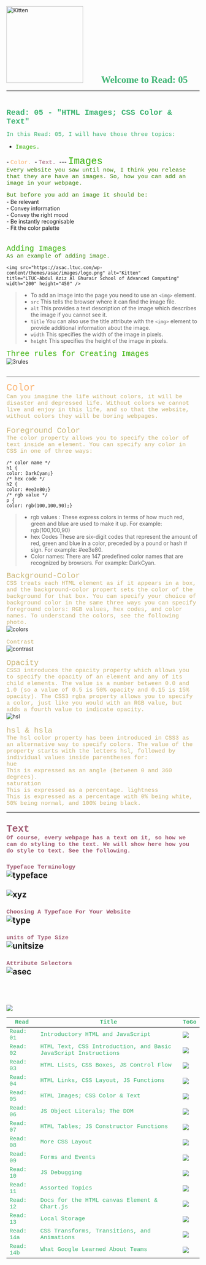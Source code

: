 <img src="https://asac.ltuc.com/wp-content/themes/asac/images/logo.png" alt="Kitten"
	title="LTUC-Abdul Aziz Al Ghurair School of Advanced Computing" width="200" />  &nbsp;&nbsp;&nbsp;&nbsp;&nbsp;&nbsp;&nbsp;&nbsp;&nbsp;&nbsp; <span style="font-family:Papyrus; font-size:25px;color:rgb(60, 179, 113)">**Welcome to Read: 05**</span>

---
<br>

<span style="font-family:Courier New; font-size:20px;color:rgb(60, 179, 113)"> **Read: 05 - "HTML Images; CSS Color & Text"** </span>

<span style="font-family:Courier New; font-size:15px;color:rgb(60, 179, 113)">In this Read: 05, I will have those three topics: 
</span>
- <span style="font-family:Courier New; font-size:15px;color:rgb(60, 179, 13)">Images.
</span> 
- <span style="font-family:Courier New; font-size:15px;color:rgb(250, 179, 113)"> Color. 
</span>
- <span style="font-family:Courier New; font-size:15px;color:rgb(160, 90, 113)"> Text. 
</span>
---
<span style="font-family:Courier New; font-size:25px;color:rgb(60, 179, 13)">Images
</span> <br>
<span style="font-family:Courier New; font-size:15px;color:rgb(60, 130, 13)">Every website you saw until now, I think you release that they are have an images. So, how you can add an image in your webpage. <br></span> 

<span style="font-family:Courier New; font-size:15px;color:rgb(60, 130, 13)">But before you add an image it should be:
<br></span>
	- Be relevant <br>
	- Convey information<br>
	- Convey the right mood<br>
	- Be instantly recognisable<br>
	- Fit the color palette <br>	
<br>
<span style="font-family:Courier New; font-size:20px;color:rgb(60, 179, 13)">Adding Images</span><br>
<span style="font-family:Courier New; font-size:15px;color:rgb(60, 130, 13)">As an example of adding image.<br></span> 
```
<img src="https://asac.ltuc.com/wp-content/themes/asac/images/logo.png" alt="Kitten"
title="LTUC-Abdul Aziz Al Ghurair School of Advanced Computing" width="200" height="450" />
```
> - To add an image into the page
you need to use an `<img>`
element. <br>
> - `src` This tells the browser where it can find the image file.<br>
> - `alt` This provides a text description of the image which describes the image if you cannot see it.<br>
> - `title` You can also use the title attribute with the `<img>` element to provide additional information about the image.<br>
> - `width` This specifies the width of the image in pixels.<br>
> - `height` This specifies the height of the
image in pixels.<br>

<span style="font-family:Courier New; font-size:20px;color:rgb(60, 179, 13)">Three rules for Creating Images</span><br>
![3rules](https://raw.githubusercontent.com/shadykh/reading-notes/main/Code201/assets/3rules.PNG)<br><br>

---
<span style="font-family:Courier New; font-size:25px;color:rgb(250, 179, 113)"> Color </span><br>
<span style="font-family:Courier New; font-size:15px;color:rgb(200, 179, 113)">Can you imagine the life without colors, it will be disaster and depressed life. Without colors we cannot live and enjoy in this life, and so that the website, without colors they will be boring webpages. <br></span> <br>
<span style="font-family:Courier New; font-size:20px;color:rgb(200, 179, 113)">Foreground Color</span><br>
<span style="font-family:Courier New; font-size:15px;color:rgb(200, 179, 113)">The color property allows you to specify the color of text inside an element. You can specify any
color in CSS in one of three ways:</span>
```
/* color name */
h1 {
color: DarkCyan;}
/* hex code */
h2 {
color: #ee3e80;}
/* rgb value */
p {
color: rgb(100,100,90);}
```
>-  rgb values : These express colors in terms of how much red, green and blue are used to make it up. For example: rgb(100,100,90)
>-  hex Codes
These are six-digit codes that represent the amount of red, green and blue in a color,
preceded by a pound or hash # sign. For example: #ee3e80.
> - Color names: There are 147 predefined color names that are recognized 
by browsers. For example: DarkCyan.<br>

<span style="font-family:Courier New; font-size:20px;color:rgb(200, 179, 113)">Background-Color</span><br>
<span style="font-family:Courier New; font-size:15px;color:rgb(200, 179, 113)">CSS treats each HTML element as if it appears in a box, and the background-color propert sets the color of the background for that box. You can specify your choice of background color in the same three ways you can specify foreground colors: RGB values, hex codes, and color names. To understand the colors, see the following photo. </span><br>
![colors](https://raw.githubusercontent.com/shadykh/reading-notes/main/Code201/assets/colors.PNG)<br><br>
<span style="font-family:Courier New; font-size:15px;color:rgb(200, 179, 113)">Contrast</span><br>
![contrast](https://raw.githubusercontent.com/shadykh/reading-notes/main/Code201/assets/ontrast.PNG)<br><br>
<span style="font-family:Courier New; font-size:20px;color:rgb(200, 179, 113)">Opacity</span><br>
<span style="font-family:Courier New; font-size:15px;color:rgb(200, 179, 113)">CSS3 introduces the opacity property which allows you to specify the opacity of an element
and any of its child elements. The value is a number between 0.0 and 1.0 (so a value of 0.5
is 50% opacity and 0.15 is 15% opacity).
The CSS3 rgba property allows you to specify a color, just like you would with an RGB value,
but adds a fourth value to indicate opacity.  </span><br>
![hsl](https://raw.githubusercontent.com/shadykh/reading-notes/main/Code201/assets/hsl.PNG)<br><br>
<span style="font-family:Courier New; font-size:20px;color:rgb(200, 179, 113)">hsl & hsla</span><br>
<span style="font-family:Courier New; font-size:15px;color:rgb(200, 179, 113)">The hsl color property has been introduced in CSS3 as an alternative way to specify colors. The value of the property starts with the letters hsl, followed by individual values inside parentheses for:<br>
hue<br>
This is expressed as an angle
(between 0 and 360 degrees).<br>
saturation<br>
This is expressed as a percentage.
lightness<br>
This is expressed as a
percentage with 0% being white,
50% being normal, and 100%
being black. </span><br>

---
<span style="font-family:Courier New; font-size:25px;color:rgb(160, 90, 113)"> Text 
</span><br>
<span style="font-family:Courier New; font-size:15px;color:rgb(160, 90, 113)"> Of course, every webpage has a text on it, so how we can do styling to the text. We will show here how you do style to text. See the following.  
</span> <br>
<span style="font-family:Courier New; font-size:15px;color:rgb(160, 90, 113)"> Typeface Terminology  </span> <br>
![typeface](https://raw.githubusercontent.com/shadykh/reading-notes/main/Code201/assets/typeface.PNG)<br><br>
![xyz](https://raw.githubusercontent.com/shadykh/reading-notes/main/Code201/assets/xyz.PNG)<br><br>
<span style="font-family:Courier New; font-size:15px;color:rgb(160, 90, 113)"> Choosing A Typeface For Your Website  </span> <br>
![type](https://raw.githubusercontent.com/shadykh/reading-notes/main/Code201/assets/type.PNG)<br><br>
<span style="font-family:Courier New; font-size:15px;color:rgb(160, 90, 113)"> units of Type Size </span> <br>
![unitsize](https://raw.githubusercontent.com/shadykh/reading-notes/main/Code201/assets/unitsize.PNG)<br><br>
<span style="font-family:Courier New; font-size:15px;color:rgb(160, 90, 113)"> Attribute Selectors </span> <br>
![asec](https://raw.githubusercontent.com/shadykh/reading-notes/main/Code201/assets/asec.PNG)<br><br>
---
<br>

[<img src="assets/main.gif">](README)
<br>

| <span style="font-family:Courier New; font-size:15px;color:rgb(60, 179, 113)"> **Read** </span> |  <span style="font-family:Courier New; font-size:15px;color:rgb(60, 179, 113)"> **Title** </span>  |   <span style="font-family:Courier New; font-size:15px;color:rgb(60, 179, 113)"> **ToGo** </span>  |
| ----------- | ----------- | ----------- |
| <span style="font-family:Courier New; font-size:15px;color:rgb(60, 179, 113)"> Read: 01 </span>      | <span style="font-family:Courier New; font-size:15px;color:rgb(60, 179, 113)"> Introductory HTML and JavaScript </span>       |[<img src="assets/taphere.gif">](class-01)|
| <span style="font-family:Courier New; font-size:15px;color:rgb(60, 179, 113)"> Read: 02 </span>      | <span style="font-family:Courier New; font-size:15px;color:rgb(60, 179, 113)"> HTML Text, CSS Introduction, and Basic JavaScript Instructions </span>       |[<img src="assets/taphere.gif">](class-02)|
| <span style="font-family:Courier New; font-size:15px;color:rgb(60, 179, 113)"> Read: 03 </span>      | <span style="font-family:Courier New; font-size:15px;color:rgb(60, 179, 113)"> HTML Lists, CSS Boxes, JS Control Flow </span>       |[<img src="assets/taphere.gif">](class-03)|
| <span style="font-family:Courier New; font-size:15px;color:rgb(60, 179, 113)"> Read: 04 </span>      | <span style="font-family:Courier New; font-size:15px;color:rgb(60, 179, 113)"> HTML Links, CSS Layout, JS Functions </span>       |[<img src="assets/taphere.gif">](class-04)|
| <span style="font-family:Courier New; font-size:15px;color:rgb(60, 179, 113)"> Read: 05 </span>      | <span style="font-family:Courier New; font-size:15px;color:rgb(60, 179, 113)"> HTML Images; CSS Color & Text </span>       |[<img src="assets/taphere.gif">](class-05)|
| <span style="font-family:Courier New; font-size:15px;color:rgb(60, 179, 113)"> Read: 06 </span>      | <span style="font-family:Courier New; font-size:15px;color:rgb(60, 179, 113)"> JS Object Literals; The DOM </span>       |[<img src="assets/uc.gif">](UC)|
| <span style="font-family:Courier New; font-size:15px;color:rgb(60, 179, 113)"> Read: 07 </span>      | <span style="font-family:Courier New; font-size:15px;color:rgb(60, 179, 113)"> HTML Tables; JS Constructor Functions </span>       |[<img src="assets/uc.gif">](UC)|
| <span style="font-family:Courier New; font-size:15px;color:rgb(60, 179, 113)"> Read: 08 </span>      | <span style="font-family:Courier New; font-size:15px;color:rgb(60, 179, 113)"> More CSS Layout </span>       |[<img src="assets/uc.gif">](UC)|
| <span style="font-family:Courier New; font-size:15px;color:rgb(60, 179, 113)"> Read: 09 </span>      | <span style="font-family:Courier New; font-size:15px;color:rgb(60, 179, 113)"> Forms and Events </span>       |[<img src="assets/uc.gif">](UC)|
| <span style="font-family:Courier New; font-size:15px;color:rgb(60, 179, 113)"> Read: 10 </span>      | <span style="font-family:Courier New; font-size:15px;color:rgb(60, 179, 113)"> JS Debugging </span>       |[<img src="assets/uc.gif">](UC)|
| <span style="font-family:Courier New; font-size:15px;color:rgb(60, 179, 113)"> Read: 11 </span>      | <span style="font-family:Courier New; font-size:15px;color:rgb(60, 179, 113)"> Assorted Topics </span>       |[<img src="assets/uc.gif">](UC)|
| <span style="font-family:Courier New; font-size:15px;color:rgb(60, 179, 113)"> Read: 12 </span>      | <span style="font-family:Courier New; font-size:15px;color:rgb(60, 179, 113)"> Docs for the HTML canvas Element & Chart.js </span>       |[<img src="assets/uc.gif">](UC)|
| <span style="font-family:Courier New; font-size:15px;color:rgb(60, 179, 113)"> Read: 13 </span>      | <span style="font-family:Courier New; font-size:15px;color:rgb(60, 179, 113)"> Local Storage </span>       |[<img src="assets/uc.gif">](UC)|
| <span style="font-family:Courier New; font-size:15px;color:rgb(60, 179, 113)"> Read: 14a </span>      | <span style="font-family:Courier New; font-size:15px;color:rgb(60, 179, 113)"> CSS Transforms, Transitions, and Animations </span>       |[<img src="assets/uc.gif">](UC)|
| <span style="font-family:Courier New; font-size:15px;color:rgb(60, 179, 113)"> Read: 14b </span>      | <span style="font-family:Courier New; font-size:15px;color:rgb(60, 179, 113)"> What Google Learned About Teams </span>       |[<img src="assets/uc.gif">](UC)|

